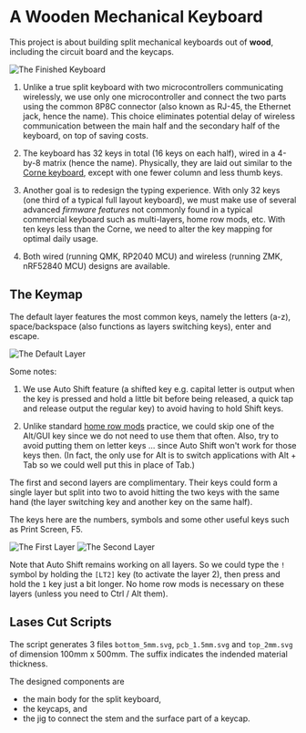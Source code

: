 A Wooden Mechanical Keyboard
============================

This project is about building split mechanical keyboards out of **wood**, including the circuit board and the keycaps.

![The Finished Keyboard](images/final.png)

 1. Unlike a true split keyboard with two microcontrollers communicating wirelessly, we use only one microcontroller and connect the two parts using the common 8P8C connector (also known as RJ-45, the Ethernet jack, hence the name). This choice eliminates potential delay of wireless communication between the main half and the secondary half of the keyboard, on top of saving costs.

 2. The keyboard has 32 keys in total (16 keys on each half), wired in a 4-by-8 matrix (hence the name). Physically, they are laid out similar to the [Corne keyboard](https://github.com/foostan/crkbd), except with one fewer column and less thumb keys.

 3. Another goal is to redesign the typing experience. With only 32 keys (one third of a typical full layout keyboard), we must make use of several advanced *firmware features* not commonly found in a typical commercial keyboard such as multi-layers, home row mods, etc. With ten keys less than the Corne, we need to alter the key mapping for optimal daily usage.

 4. Both wired (running QMK, RP2040 MCU) and wireless (running ZMK, nRF52840 MCU) designs are available.

The Keymap
----------

The default layer features the most common keys, namely the letters (a-z), space/backspace (also functions as layers switching keys), enter and escape.

![The Default Layer](images/default_layer.png)

Some notes:

 1. We use Auto Shift feature (a shifted key e.g. capital letter is output when the key is pressed and hold a little bit before being released, a quick tap and release output the regular key) to avoid having to hold Shift keys.

 2. Unlike standard [home row mods](https://precondition.github.io/home-row-mods) practice, we could skip one of the Alt/GUI key since we do not need to use them that often. Also, try to avoid putting them on letter keys ... since Auto Shift won't work for those keys then. (In fact, the only use for Alt is to switch applications with Alt + Tab so we could well put this in place of Tab.)

The first and second layers are complimentary. Their keys could form a single layer but split into two to avoid hitting the two keys with the same hand (the layer switching key and another key on the same half).

The keys here are the numbers, symbols and some other useful keys such as Print Screen, F5.

![The First Layer](images/first_layer.png)
![The Second Layer](images/second_layer.png)

Note that Auto Shift remains working on all layers. So we could type the `!` symbol by holding the `[LT2]` key (to activate the layer 2), then press and hold the `1` key just a bit longer. No home row mods is necessary on these layers (unless you need to Ctrl / Alt them).

Lases Cut Scripts
-----------------

The script generates 3 files `bottom_5mm.svg`, `pcb_1.5mm.svg` and `top_2mm.svg` of dimension 100mm x 500mm. The suffix indicates the indended material thickness.

The designed components are

 - the main body for the split keyboard,
 - the keycaps, and
 - the jig to connect the stem and the surface part of a keycap.
